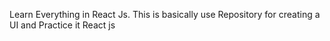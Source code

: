 Learn Everything in React Js. This is basically use Repository for creating a UI and Practice it React js